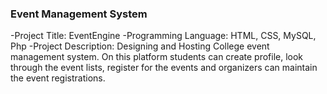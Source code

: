 ### Event Management System
-Project Title: EventEngine
-Programming Language: HTML, CSS, MySQL, Php
-Project Description: Designing and Hosting College event management system. On this platform students can create profile, look through the event lists, register for the events and organizers can maintain the event registrations.
